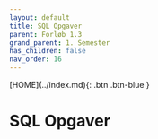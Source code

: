 ```yaml
---
layout: default
title: SQL Opgaver
parent: Forløb 1.3
grand_parent: 1. Semester
has_children: false
nav_order: 16
---
```


<span class="fs-1">
[HOME](../index.md){: .btn .btn-blue }
</span>

# SQL Opgaver